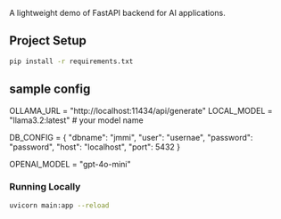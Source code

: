 A lightweight demo of FastAPI backend for AI applications.

## Project Setup

```sh
pip install -r requirements.txt
```
## sample config

OLLAMA_URL = "http://localhost:11434/api/generate"
LOCAL_MODEL = "llama3.2:latest" # your model name

DB_CONFIG = {
    "dbname": "jmmi",
    "user": "usernae",
    "password": "password",
    "host": "localhost",
    "port": 5432
}

OPENAI_MODEL = "gpt-4o-mini" 

### Running Locally

```sh
uvicorn main:app --reload
```
